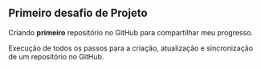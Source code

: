 ## Primeiro desafio de Projeto

Criando **primeiro** repositório no GitHub para compartilhar meu progresso.

Execução de todos os passos para a criação, atualização e sincronização de um repositório no GitHub.

